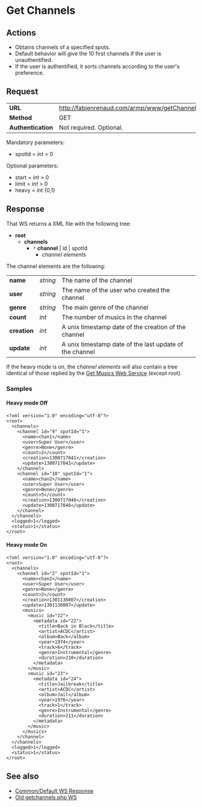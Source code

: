 # Get Channels #

## Actions ##

  * Obtains channels of a specified spots.
  * Default behavior will give the 10 first channels if the user is unauthentified.
  * If the user is authentified, it sorts channels according to the user's preference.


## Request ##
<table cellspacing='4' border='0'>
<blockquote><tr><td><b>URL</b></td><td><a href='http://fabienrenaud.com/armp/www/getChannels.php'>http://fabienrenaud.com/armp/www/getChannels.php</a></td></tr>
<tr><td><b>Method</b></td><td>GET</td></tr>
<tr><td><b>Authentication</b></td><td>Not required. Optional.</td></tr>
</table></blockquote>

Mandatory parameters:
  * spotId = _int_ > 0

Optional parameters:
  * start = _int_ > 0
  * limit = _int_ > 0
  * heavy = _int_ {0,1}

## Response ##

That WS returns a XML file with the following tree:
  * **root**
    * **channels**
      * `*` **channel** | id | spotId
        * _channel elements_

The channel elements are the following:
<table cellspacing='4' border='0'>
<tr><td><b>name</b></td><td><i>string</i></td><td>The name of the channel</td></tr>
<tr><td><b>user</b></td><td><i>string</i></td><td>The name of the user who created the channel</td></tr>
<tr><td><b>genre</b></td><td><i>string</i></td><td>The main genre of the channel</td></tr>
<tr><td><b>count</b></td><td><i>int</i></td><td>The number of musics in the channel</td></tr>
<tr><td><b>creation</b></td><td><i>int</i></td><td>A unix timestamp date of the creation of the channel</td></tr>
<tr><td><b>update</b></td><td><i>int</i></td><td>A unix timestamp date of the last update of the channel</td></tr>
</table>

If the heavy mode is on, the _channel elements_ will also contain a tree identical of those replied by the [Get Musics Web Service](WS_GetMusics.md) (except root).

### Samples ###

#### Heavy mode Off ####
```
<?xml version="1.0" encoding="utf-8"?>
<root>
  <channels>
    <channel id="9" spotId="1">
      <name>chan1</name>
      <user>Super User</user>
      <genre>None</genre>
      <count>2</count>
      <creation>1300717041</creation>
      <update>1300717041</update>
    </channel>
    <channel id="10" spotId="1">
      <name>chan2</name>
      <user>Super User</user>
      <genre>None</genre>
      <count>5</count>
      <creation>1300717046</creation>
      <update>1300717046</update>
    </channel>
  </channels>
  <logged>1</logged>
  <status>1</status>
</root>
```

#### Heavy mode On ####

```
<?xml version="1.0" encoding="utf-8"?>
<root>
  <channels>
    <channel id="2" spotId="1">
      <name>chan2</name>
      <user>Super User</user>
      <genre>None</genre>
      <count>2</count>
      <creation>1301136007</creation>
      <update>1301136007</update>
      <musics>
        <music id="22">
          <metadata id="22">
            <title>Back in Black</title>
            <artist>ACDC</artist>
            <album>Back</album>
            <year>1974</year>
            <track>6</track>
            <genre>Instrumental</genre>
            <duration>210</duration>
          </metadata>
        </music>
        <music id="23">
          <metadata id="24">
            <title>Jailbreak</title>
            <artist>ACDC</artist>
            <album>Jail</album>
            <year>1976</year>
            <track>1</track>
            <genre>Instrumental</genre>
            <duration>211</duration>
          </metadata>
        </music>
      </musics>
    </channel>
  </channels>
  <logged>1</logged>
  <status>1</status>
</root>
```

## See also ##
  * [Common/Default WS Response](WS_DefaultResponse.md)
  * [Old getchannels.php WS](getchannels.md)